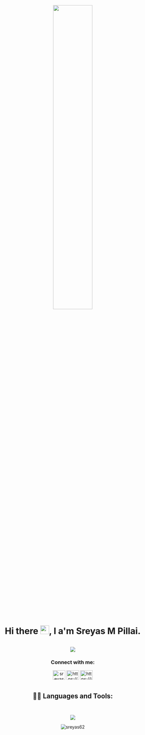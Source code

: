 <div align="center"><a href="#"><img width="50%" height="auto" src="https://miro.medium.com/v2/resize:fit:828/1*IRGHmiGsa16stedQvIaZfw.gif"/></a></div>
<h1 align="center">Hi there <img src="https://media.giphy.com/media/hvRJCLFzcasrR4ia7z/giphy.gif" width="28">, I a'm Sreyas M Pillai.<br/><br/>
  <img src="https://readme-typing-svg.demolab.com?font=Fira+Code&weight=500&size=25&duration=2000&multiline=true&pause=1000&color=4BAAC8&center=true&width=450&height=100&lines=Front-End+Developer;UI/UX Designer;Computer+Science+student(2025);">
</h1>
<h3 align="center">Connect with me:</h3>
<p align="center">
<a href="https://twitter.com/finato_" target="blank"><img align="center" src="https://raw.githubusercontent.com/rahuldkjain/github-profile-readme-generator/master/src/images/icons/Social/twitter.svg" alt="sreyas_murali_" height="30" width="40" /></a>
<a href="https://www.linkedin.com/in/sreyas-m-pillai/" target="blank"><img align="center" src="https://raw.githubusercontent.com/rahuldkjain/github-profile-readme-generator/master/src/images/icons/Social/linked-in-alt.svg" alt="https://www.linkedin.com/in/sreyas-m-pillai/" height="30" width="40" /></a>
<a href="https://instagram.com/__finato___08__?igshid=zddkntzintm=" target="blank"><img align="center" src="https://raw.githubusercontent.com/rahuldkjain/github-profile-readme-generator/master/src/images/icons/Social/instagram.svg" alt="https://instagram.com/__finato___08__?igshid=zddkntzintm=" height="30" width="40" /></a>
</p>
<h1></h1>



<h2 align="center"> 👨‍💻 Languages and Tools:</h2>
<br />
<p align="center">
  <a href="https://skillicons.dev">
    <img src="https://skillicons.dev/icons?i=javascript,react,next,vercel,linux,vscode,html,css,styledcomponents,java,tailwind,bootstrap,python,c,git,github,bash,discord,figma,firebase,mysql,nodejs,ps,powershell,&perline=8" />
  </a>
</p>
<!-- <p>&nbsp;<img align="center" src="https://github-readme-stats.vercel.app/api?username=sreyas62&show_icons=true&locale=en" alt="sreyas62" /></p> -->

<!-- <p><img align="center" src="https://github-readme-streak-stats.herokuapp.com/?user=sreyas62&" alt="sreyas62" /></p> -->
<p align="center"><img  src="https://github-readme-stats.vercel.app/api/top-langs?username=sreyas62&show_icons=true&locale=en&layout=compact" alt="sreyas62" /></p>



